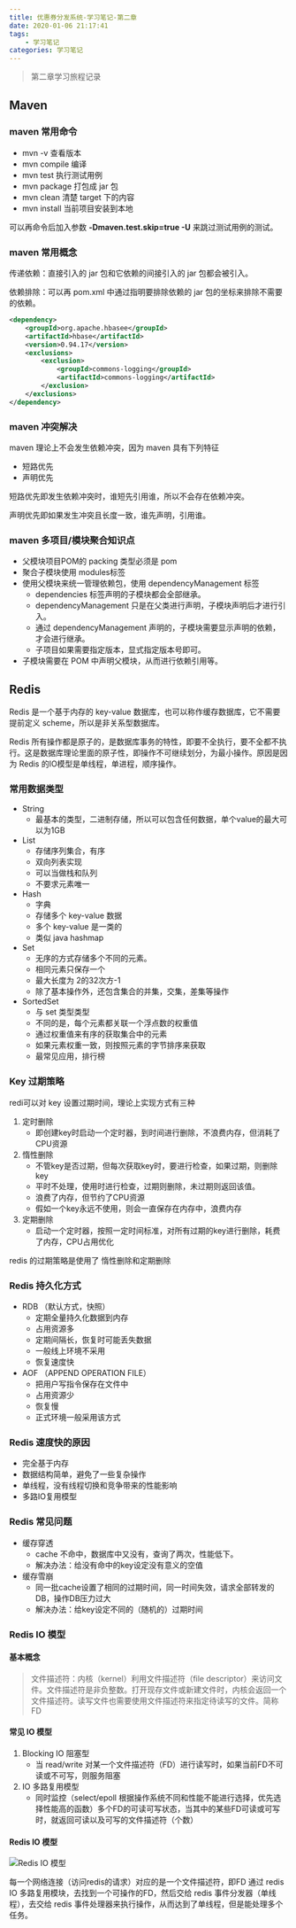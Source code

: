 ```yaml
---
title: 优惠券分发系统-学习笔记-第二章
date: 2020-01-06 21:17:41
tags:
    - 学习笔记
categories: 学习笔记
---
```

> 第二章学习旅程记录

<!-- more -->

## Maven

### maven 常用命令

- mvn -v 查看版本
- mvn compile 编译
- mvn test 执行测试用例
- mvn package 打包成 jar 包
- mvn clean 清楚 target 下的内容
- mvn install 当前项目安装到本地

可以再命令后加入参数 **-Dmaven.test.skip=true -U** 来跳过测试用例的测试。

### maven 常用概念

传递依赖：直接引入的 jar 包和它依赖的间接引入的 jar 包都会被引入。

依赖排除：可以再 pom.xml 中通过指明要排除依赖的 jar 包的坐标来排除不需要的依赖。

```xml
<dependency>
	<groupId>org.apache.hbasee</groupId>
	<artifactId>hbase</artifactId>
	<version>0.94.17</version>
	<exclusions>
		<exclusion>
			<groupId>commons-logging</groupId>
			<artifactId>commons-logging</artifactId>
		</exclusion>
	</exclusions>
</dependency>
```

### maven 冲突解决

maven 理论上不会发生依赖冲突，因为 maven 具有下列特征

- 短路优先
- 声明优先

短路优先即发生依赖冲突时，谁短先引用谁，所以不会存在依赖冲突。

声明优先即如果发生冲突且长度一致，谁先声明，引用谁。

### maven 多项目/模块聚合知识点
- 父模块项目POM的 packing 类型必须是 pom
- 聚合子模块使用 modules标签
- 使用父模块来统一管理依赖包，使用 dependencyManagement 标签
    - dependencies 标签声明的子模块都会全部继承。
    - dependencyManagement 只是在父类进行声明，子模块声明后才进行引入。
    - 通过 dependencyManagement 声明的，子模块需要显示声明的依赖，才会进行继承。
    - 子项目如果需要指定版本，显式指定版本号即可。
- 子模块需要在 POM 中声明父模块，从而进行依赖引用等。

## Redis

Redis 是一个基于内存的 key-value 数据库，也可以称作缓存数据库，它不需要提前定义 scheme，所以是非关系型数据库。

Redis 所有操作都是原子的，是数据库事务的特性，即要不全执行，要不全都不执行。这是数据库理论里面的原子性，即操作不可继续划分，为最小操作。原因是因为 Redis 的IO模型是单线程，单进程，顺序操作。

### 常用数据类型

- String
    - 最基本的类型，二进制存储，所以可以包含任何数据，单个value的最大可以为1GB
- List
    - 存储序列集合，有序
    - 双向列表实现
    - 可以当做栈和队列
    - 不要求元素唯一
- Hash
    - 字典
    - 存储多个 key-value 数据
    - 多个 key-value 是一类的
    - 类似 java hashmap
- Set
    - 无序的方式存储多个不同的元素。
    - 相同元素只保存一个
    - 最大长度为 2的32次方-1
    - 除了基本操作外，还包含集合的并集，交集，差集等操作
- SortedSet
    - 与 set 类型类型
    - 不同的是，每个元素都关联一个浮点数的权重值
    - 通过权重值来有序的获取集合中的元素
    - 如果元素权重一致，则按照元素的字节排序来获取
    - 最常见应用，排行榜

### Key 过期策略

redi可以对 key 设置过期时间，理论上实现方式有三种

1. 定时删除
    - 即创建key时启动一个定时器，到时间进行删除，不浪费内存，但消耗了CPU资源
2. 惰性删除
    - 不管key是否过期，但每次获取key时，要进行检查，如果过期，则删除key
    - 平时不处理，使用时进行检查，过期则删除，未过期则返回该值。
    - 浪费了内存，但节约了CPU资源
    - 假如一个key永远不使用，则会一直保存在内存中，浪费内存
3. 定期删除
    - 启动一个定时器，按照一定时间标准，对所有过期的key进行删除，耗费了内存，CPU占用优化

redis 的过期策略是使用了 惰性删除和定期删除

### Redis 持久化方式

- RDB （默认方式，快照）
    - 定期全量持久化数据到内存
    - 占用资源多
    - 定期间隔长，恢复时可能丢失数据
    - 一般线上环境不采用
    - 恢复速度快
- AOF （APPEND OPERATION FILE）
    - 把用户写指令保存在文件中
    - 占用资源少
    - 恢复慢
    - 正式环境一般采用该方式

### Redis 速度快的原因

- 完全基于内存
- 数据结构简单，避免了一些复杂操作
- 单线程，没有线程切换和竞争带来的性能影响
- 多路IO复用模型

### Redis 常见问题

- 缓存穿透
    - cache 不命中，数据库中又没有，查询了两次，性能低下。
    - 解决办法：给没有命中的key设定没有意义的空值
- 缓存雪崩
    - 同一批cache设置了相同的过期时间，同一时间失效，请求全部转发的DB，操作DB压力过大
    - 解决办法：给key设定不同的（随机的）过期时间

### Redis IO 模型

#### 基本概念

> 文件描述符：内核（kernel）利用文件描述符（file descriptor）来访问文件。文件描述符是非负整数。打开现存文件或新建文件时，内核会返回一个文件描述符。读写文件也需要使用文件描述符来指定待读写的文件。简称 FD

#### 常见 IO 模型

1. Blocking IO 阻塞型
    - 当 read/write 对某一个文件描述符（FD）进行读写时，如果当前FD不可读或不可写，则服务阻塞
2. IO 多路复用模型
    - 同时监控（select/epoll 根据操作系统不同和性能不能进行选择，优先选择性能高的函数）多个FD的可读可写状态，当其中的某些FD可读或可写时，就返回可读以及可写的文件描述符（个数）

#### Redis IO 模型

![Redis IO 模型](https://user-images.githubusercontent.com/21177719/71820270-9aafe580-30c9-11ea-9d8f-7df507675d55.png)

每一个网络连接（访问redis的请求）对应的是一个文件描述符，即FD
通过 redis IO 多路复用模块，去找到一个可操作的FD，然后交给 redis 事件分发器（单线程），去交给 redis 事件处理器来执行操作，从而达到了单线程，但是能处理多个任务。
